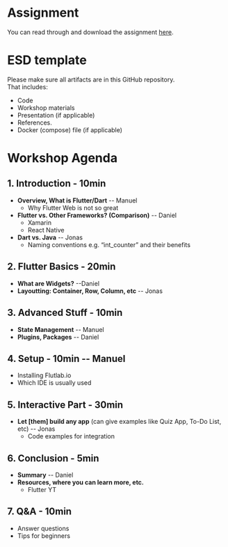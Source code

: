 # Assignment
You can read through and download the assignment [here](https://github.com/sebivenlo/ESD-2023-Flutter/releases/tag/assignment).

# ESD template

Please make sure all artifacts are in this GitHub repository.  
That includes:

- Code
- Workshop materials
- Presentation (if applicable)
- References.
- Docker (compose) file (if applicable)

# Workshop Agenda

## 1. Introduction - 10min
- **Overview, What is Flutter/Dart** -- Manuel
  - Why Flutter Web is not so great
- **Flutter vs. Other Frameworks? (Comparison)** -- Daniel
  - Xamarin
  - React Native
- **Dart vs. Java** -- Jonas
  - Naming conventions e.g. “int_counter” and their benefits

## 2. Flutter Basics - 20min
- **What are Widgets?** --Daniel
- **Layoutting: Container, Row, Column, etc** -- Jonas

## 3. Advanced Stuff - 10min
- **State Management** -- Manuel
- **Plugins, Packages** -- Daniel

## 4. Setup - 10min -- Manuel
- Installing Flutlab.io
- Which IDE is usually used

## 5. Interactive Part - 30min
- **Let [them] build any app** (can give examples like Quiz App, To-Do List, etc) -- Jonas
  - Code examples for integration

## 6. Conclusion - 5min
- **Summary** -- Daniel
- **Resources, where you can learn more, etc.**
  - Flutter YT

## 7. Q&A - 10min
- Answer questions
- Tips for beginners


